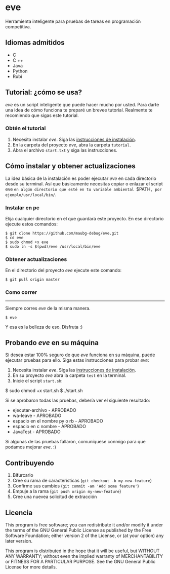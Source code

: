 eve
==

Herramienta inteligente para pruebas de tareas en programación competitiva.

Idiomas admitidos
-------------------

* C
* C ++
* Java
* Python
* Rubí

Tutorial: ¿cómo se usa?
-------------------------
_eve_ es un script inteligente que puede hacer mucho por usted. Para darte una idea de cómo funciona te preparé un brevee tutorial. Realmente te recomiendo que sigas este tutorial.

### Obtén el tutorial

1. Necesita instalar _eve_. Siga las [instrucciones de instalación](https://github.com/maubg-debug/eve-src#c%C3%B3mo-instalar-y-obtener-actualizaciones).
2. En la carpeta del proyecto _eve_, abra la carpeta `tutorial`.
3. Abra el archivo `start.txt` y siga las instrucciones.

Cómo instalar y obtener actualizaciones
------------------------------

La idea básica de la instalación es poder ejecutar _eve_ en cada directorio desde su terminal.
Así que básicamente necesitas copiar o enlazar el script eve `en algún directorio que esté en tu variable ambiental `$PATH`, por ejemplo/usr/local/bin/`.

### Instalar en pc

Elija cualquier directorio en el que guardará este proyecto. En ese directorio ejecute estos comandos:
```
$ git clone https://github.com/maubg-debug/eve.git
$ cd eve
$ sudo chmod +x eve
$ sudo ln -s $(pwd)/eve /usr/local/bin/eve
```
### Obtener actualizaciones

En el directorio del proyecto _eve_ ejecute este comando:
```
$ git pull origin master
```

### Como correr
----------
Siempre corres _eve_ de la misma manera.
```
$ eve
```
Y esa es la belleza de eso. Disfruta :)

Probando _eve_ en su máquina
----------------------------
Si desea estar 100% seguro de que _eve_ funciona en su máquina, puede ejecutar pruebas para ello. Siga estas instrucciones para probar _eve_:

1. Necesita instalar _eve_. Siga las [instrucciones de instalación](https://github.com/maubg-debug/eve-src#c%C3%B3mo-instalar-y-obtener-actualizaciones).
2. En su proyecto _eve_ abra la carpeta `test` en la terminal.
3. Inicie el script `start.sh`:

$ sudo chmod +x start.sh
$ ./start.sh

Si se aprobaron todas las pruebas, debería ver el siguiente resultado:

- ejecutar-archivo -
APROBADO
- wa-leave -
APROBADO
- espacio en el nombre py o rb -
APROBADO
- espacio en c nombre -
APROBADO
- JavaTest -
APROBADO

Si algunas de las pruebas fallaron, comuníquese conmigo para que podamos mejorar _eve_. :)


Contribuyendo
------------
1. Bifurcarlo
2. Cree su rama de características (`git checkout -b my-new-feature`)
3. Confirme sus cambios (`git commit -am 'Add some feature'`)
4. Empuje a la rama (`git push origin my-new-feature`)
5. Cree una nuevea solicitud de extracción

Licencia
-------
This program is free software; you can redistribute it and/or modify
it under the terms of the GNU General Public License as published by
the Free Software Foundation; either version 2 of the License, or
(at your option) any later version.

This program is distributed in the hope that it will be useful,
but WITHOUT ANY WARRANTY; without even the implied warranty of
MERCHANTABILITY or FITNESS FOR A PARTICULAR PURPOSE.  See the
GNU General Public License for more details.
